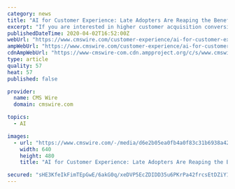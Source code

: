 ```yaml
---
category: news
title: "AI for Customer Experience: Late Adopters Are Reaping the Benefits"
excerpt: "If you are interested in higher customer acquisition conversion rates, increased lifetime value and a lower cost-to-serve, there is a good reason to invest strongly in AI this coming year. Broadly speaking, those that have been collecting signals across channels already have a head start, as they've likely either deployed or are in the process ..."
publishedDateTime: 2020-04-02T16:52:00Z
webUrl: "https://www.cmswire.com/customer-experience/ai-for-customer-experience-late-adopters-are-reaping-the-benefits/"
ampWebUrl: "https://www.cmswire.com/customer-experience/ai-for-customer-experience-late-adopters-are-reaping-the-benefits/amp/"
cdnAmpWebUrl: "https://www-cmswire-com.cdn.ampproject.org/c/s/www.cmswire.com/customer-experience/ai-for-customer-experience-late-adopters-are-reaping-the-benefits/amp/"
type: article
quality: 57
heat: 57
published: false

provider:
  name: CMS Wire
  domain: cmswire.com

topics:
  - AI

images:
  - url: "https://www.cmswire.com/-/media/d6e2b05ea0fb4a0f83c31b6938a42ca8.ashx?mw=1024"
    width: 640
    height: 480
    title: "AI for Customer Experience: Late Adopters Are Reaping the Benefits"

secured: "sHE3KfeIkFimTEpGwE/6akG0q/xeDVP5EcZDIDD35u6PKrPa42frcsEtDZiY1rYoqQ/TZyAkboKkKnoZ1p+jgKgHmoSOcELYttB+9LGphCHjEayDpzHLfAO8x/0LL+r4OAfJXQEjeMwNzVnp+SSKjhz0oUUuU6VAgVhrwMN4Gcb5Vla0HiAEP52b8epO+A/zWaoIcF4RYen2oaW0xksDPwk9J6Z5zRKhyZ6yzHA2M6Z5/w/AyvTfr4Gi+Xe/whoB1NWswynxnBDPmv+XpYV2uWDDPR9jOr4TSLbXNowKzVdZwSb0a9OsDBf6KxJzH3FDs/pnjWpl1IbBQJjnTzL7ibmvtuiKzxqg/u7peqakJ2FoxVuSCOErSzqk66iJ1CbAPAPob1xBVIn8vQ64MMXrWysIDZQqu2OJZmh6fKVjG77W3Zs+MgMLl5zEhGG2fJBWMyBor5jOc3gUe6rV4pTX7E8d53FLpmrUGwEGAZGdOng=;QnVci6n9lTWLXOkU3kW+xQ=="
---
```


